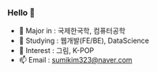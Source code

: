 ### Hello 👋

- 🔭 Major in : 국제한국학, 컴퓨터공학
- 🌱 Studying : 웹개발(FE/BE), DataScience
- 👯 Interest : 그림, K-POP
- 📫 Email : sumikim323@naver.com
 
<!-- - 🤔 I’m looking for help with ...
- 💬 Ask me about ...
- 😄 Pronouns: ...
- ⚡ Fun fact: ... -->
